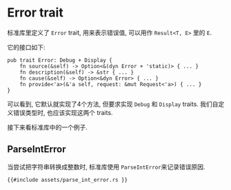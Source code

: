 # Error trait

标准库里定义了 `Error` trait, 用来表示错误值, 可以用作 `Result<T, E>` 里的 `E`.

它的接口如下:

```rust, ignore
pub trait Error: Debug + Display {
    fn source(&self) -> Option<&(dyn Error + 'static)> { ... }
    fn description(&self) -> &str { ... }
    fn cause(&self) -> Option<&dyn Error> { ... }
    fn provide<'a>(&'a self, request: &mut Request<'a>) { ... }
}
```

可以看到, 它默认就实现了4个方法, 但要求实现 `Debug` 和 `Display` traits. 我们自定义错误类型时,
也应该实现这两个 traits.

接下来看标准库中的一个例子.

## ParseIntError

当尝试把字符串转换成整数时, 标准库使用 `ParseIntError`来记录错误原因.

```rust, no_run
{{#include assets/parse_int_error.rs }}
```